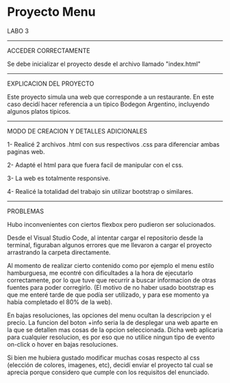 # Proyecto Menu

LABO 3

------------------------------------------------

ACCEDER CORRECTAMENTE

Se debe inicializar el proyecto desde el archivo llamado "index.html"

------------------------------------------------

EXPLICACION DEL PROYECTO

Este proyecto simula una web que corresponde a un restaurante. En este caso
decidí hacer referencia a un tipico Bodegon Argentino, incluyendo algunos platos
tipicos. 

------------------------------------------------

MODO DE CREACION Y DETALLES ADICIONALES

1- Realicé 2 archivos .html con sus respectivos .css para diferenciar ambas paginas web.

2- Adapté el html para que fuera facil de manipular con el css.

3- La web es totalmente responsive.

4- Realicé la totalidad del trabajo sin utilizar bootstrap o similares.

-------------------------------------------------

PROBLEMAS

  Hubo inconvenientes con ciertos flexbox pero pudieron ser solucionados. 
  
  Desde el Visual Studio Code, al intentar cargar el repositorio desde la terminal, figuraban algunos errores que me llevaron a
  cargar el proyecto arrastrando la carpeta directamente.
  
  Al momento de realizar cierto contenido como por ejemplo el menu estilo hamburguesa, me econtré con dificultades a la hora de
  ejecutarlo correctamente, por lo que tuve que recurrir a buscar informacion de otras fuentes para poder corregirlo. (El motivo
  de no haber usado bootstrap es que me enteré tarde de que podía ser utilizado, y para ese momento ya había completado el 80% de la web).

  En bajas resoluciones, las opciones del menu ocultan la descripcion y el precio. La funcion del boton +info seria la de desplegar una web
  aparte en la que se detallen mas cosas de la opcion seleccionada. Dicha web aplicaria para cualquier resolucion, es por eso que no utilice
  ningun tipo de evento on-click o hover en bajas resoluciones.

 Si bien me hubiera gustado modificar muchas cosas respecto al css (elección de colores, imagenes, etc), decidí enviar el proyecto tal cual
 se aprecia porque considero que cumple con los requisitos del enunciado.

